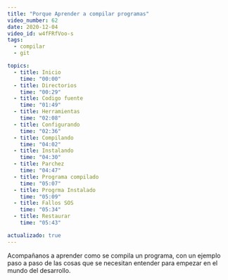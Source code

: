 ```yaml
---
title: "Porque Aprender a compilar programas"
video_number: 62
date: 2020-12-04
video_id: w4fFRfVoo-s
tags:
  - compilar
  - git

topics:
  - title: Inicio
    time: "00:00"
  - title: Directorios
    time: "00:29"
  - title: Codigo fuente
    time: "01:49"
  - title: Herramientas
    time: "02:08"
  - title: Configurando
    time: "02:36"
  - title: Compilando
    time: "04:02"
  - title: Instalando
    time: "04:30"
  - title: Parchez
    time: "04:47"
  - title: Programa compilado
    time: "05:07"
  - title: Progrma Instalado
    time: "05:09"
  - title: Fallos SOS
    time: "05:34"
  - title: Restaurar
    time: "05:43"

actualizado: true
---
```


Acompañanos a aprender como se compila un programa, con un ejemplo paso a paso de las cosas que se necesitan entender para empezar en el mundo del desarrollo.
